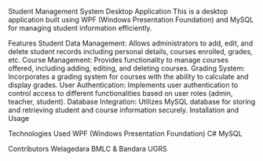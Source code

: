 Student Management System Desktop Application
This is a desktop application built using WPF (Windows Presentation Foundation) and MySQL for managing student information efficiently.

Features
Student Data Management: Allows administrators to add, edit, and delete student records including personal details, courses enrolled, grades, etc.
Course Management: Provides functionality to manage courses offered, including adding, editing, and deleting courses.
Grading System: Incorporates a grading system for courses with the ability to calculate and display grades.
User Authentication: Implements user authentication to control access to different functionalities based on user roles (admin, teacher, student).
Database Integration: Utilizes MySQL database for storing and retrieving student and course information securely.
Installation and Usage




Technologies Used
WPF (Windows Presentation Foundation)
C#
MySQL

Contributors
Welagedara BMLC & Bandara UGRS
